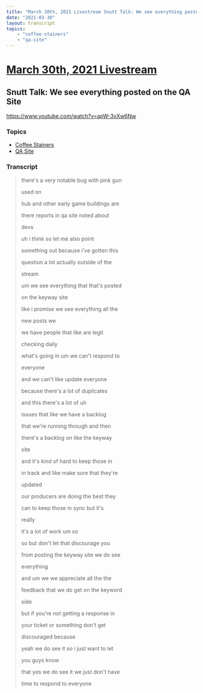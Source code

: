 ```yaml
---
title: "March 30th, 2021 Livestream Snutt Talk: We see everything posted on the QA Site"
date: "2021-03-30"
layout: transcript
topics:
    - "coffee-stainers"
    - "qa-site"
---
```

# [March 30th, 2021 Livestream](../2021-03-30.md)
## Snutt Talk: We see everything posted on the QA Site
https://www.youtube.com/watch?v=apW-3vXw6Nw

### Topics
* [Coffee Stainers](../topics/coffee-stainers.md)
* [QA Site](../topics/qa-site.md)

### Transcript

> there's a very notable bug with pink gun
>
> used on
>
> hub and other early game buildings are
>
> there reports in qa site noted about
>
> devs
>
> uh i think so let me also point
>
> something out because i've gotten this
>
> question a lot actually outside of the
>
> stream
>
> um we see everything that that's posted
>
> on the keyway site
>
> like i promise we see everything all the
>
> new posts we
>
> we have people that like are legit
>
> checking daily
>
> what's going in um we can't respond to
>
> everyone
>
> and we can't like update everyone
>
> because there's a lot of duplicates
>
> and this there's a lot of uh
>
> issues that like we have a backlog
>
> that we're running through and then
>
> there's a backlog on like the keyway
>
> site
>
> and it's kind of hard to keep those in
>
> in track and like make sure that they're
>
> updated
>
> our producers are doing the best they
>
> can to keep those in sync but it's
>
> really
>
> it's a lot of work um so
>
> so but don't let that discourage you
>
> from posting the keyway site we do see
>
> everything
>
> and um we we appreciate all the the
>
> feedback that we do get on the keyword
>
> side
>
> but if you're not getting a response in
>
> your ticket or something don't get
>
> discouraged because
>
> yeah we do see it so i just want to let
>
> you guys know
>
> that yes we do see it we just don't have
>
> time to respond to everyone
